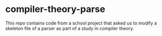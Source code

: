 # compiler-theory-parse
This repo contains code from a school project that asked us to modify a skeleton file of a parser as part of a study in compiler theory.
